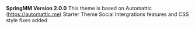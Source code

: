 **SpringMM Version 2.0.0**
This theme is based on Automattic (https://automattic.me) Starter Theme
Social Intergrations features and CSS style fixes added
